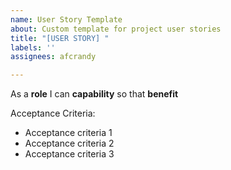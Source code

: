 ```yaml
---
name: User Story Template
about: Custom template for project user stories
title: "[USER STORY] "
labels: ''
assignees: afcrandy

---
```


As a **role** I can **capability** so that **benefit**

Acceptance Criteria:
- Acceptance criteria 1
- Acceptance criteria 2
- Acceptance criteria 3
